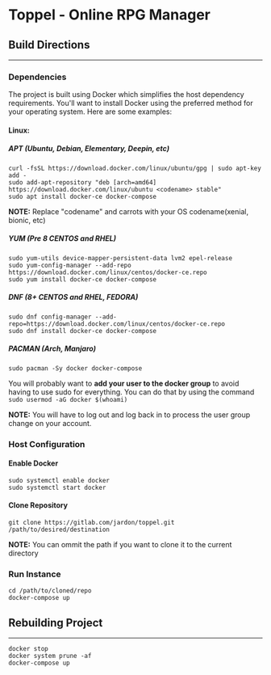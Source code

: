# Toppel - Online RPG Manager

## Build Directions
---
### Dependencies
The project is built using Docker which simplifies the host dependency requirements.  You'll want to install Docker using the preferred method for your operating system.  Here are some examples:

#### Linux:
##### APT (Ubuntu, Debian, Elementary, Deepin, etc)
```
curl -fsSL https://download.docker.com/linux/ubuntu/gpg | sudo apt-key add -
sudo add-apt-repository "deb [arch=amd64] https://download.docker.com/linux/ubuntu <codename> stable"
sudo apt install docker-ce docker-compose
```
**__NOTE:__** Replace "codename" and carrots with your OS codename(xenial, bionic, etc)
##### YUM (Pre 8 CENTOS and RHEL)
```
sudo yum-utils device-mapper-persistent-data lvm2 epel-release
sudo yum-config-manager --add-repo https://download.docker.com/linux/centos/docker-ce.repo
sudo yum install docker-ce docker-compose
```
##### DNF (8+ CENTOS and RHEL, FEDORA)
```
sudo dnf config-manager --add-repo=https://download.docker.com/linux/centos/docker-ce.repo
sudo dnf install docker-ce docker-compose
```
##### PACMAN (Arch, Manjaro)
```
sudo pacman -Sy docker docker-compose
```
You will probably want to **add your user to the docker group** to avoid having to use sudo for everything.  You can do that by using the command `sudo usermod -aG docker $(whoami)`

**__NOTE:__** You will have to log out and log back in to process the user group change on your account.

### Host Configuration

#### Enable Docker
```
sudo systemctl enable docker
sudo systemctl start docker
```
#### Clone Repository
```
git clone https://gitlab.com/jardon/toppel.git /path/to/desired/destination
```
**__NOTE:__** You can ommit the path if you want to clone it to the current directory

### Run Instance
```
cd /path/to/cloned/repo
docker-compose up
```

## Rebuilding Project
---
```
docker stop
docker system prune -af
docker-compose up
```
